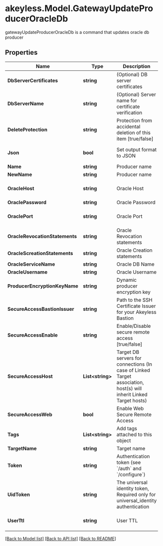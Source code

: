 # akeyless.Model.GatewayUpdateProducerOracleDb
gatewayUpdateProducerOracleDb is a command that updates oracle db producer

## Properties

Name | Type | Description | Notes
------------ | ------------- | ------------- | -------------
**DbServerCertificates** | **string** | (Optional) DB server certificates | [optional] 
**DbServerName** | **string** | (Optional) Server name for certificate verification | [optional] 
**DeleteProtection** | **string** | Protection from accidental deletion of this item [true/false] | [optional] 
**Json** | **bool** | Set output format to JSON | [optional] [default to false]
**Name** | **string** | Producer name | 
**NewName** | **string** | Producer name | [optional] 
**OracleHost** | **string** | Oracle Host | [optional] [default to "127.0.0.1"]
**OraclePassword** | **string** | Oracle Password | [optional] 
**OraclePort** | **string** | Oracle Port | [optional] [default to "1521"]
**OracleRevocationStatements** | **string** | Oracle Revocation statements | [optional] 
**OracleScreationStatements** | **string** | Oracle Creation statements | [optional] 
**OracleServiceName** | **string** | Oracle DB Name | [optional] 
**OracleUsername** | **string** | Oracle Username | [optional] 
**ProducerEncryptionKeyName** | **string** | Dynamic producer encryption key | [optional] 
**SecureAccessBastionIssuer** | **string** | Path to the SSH Certificate Issuer for your Akeyless Bastion | [optional] 
**SecureAccessEnable** | **string** | Enable/Disable secure remote access [true/false] | [optional] [default to "false"]
**SecureAccessHost** | **List&lt;string&gt;** | Target DB servers for connections (In case of Linked Target association, host(s) will inherit Linked Target hosts) | [optional] 
**SecureAccessWeb** | **bool** | Enable Web Secure Remote Access | [optional] [default to false]
**Tags** | **List&lt;string&gt;** | Add tags attached to this object | [optional] 
**TargetName** | **string** | Target name | [optional] 
**Token** | **string** | Authentication token (see &#x60;/auth&#x60; and &#x60;/configure&#x60;) | [optional] 
**UidToken** | **string** | The universal identity token, Required only for universal_identity authentication | [optional] 
**UserTtl** | **string** | User TTL | [optional] [default to "60m"]

[[Back to Model list]](../README.md#documentation-for-models) [[Back to API list]](../README.md#documentation-for-api-endpoints) [[Back to README]](../README.md)

